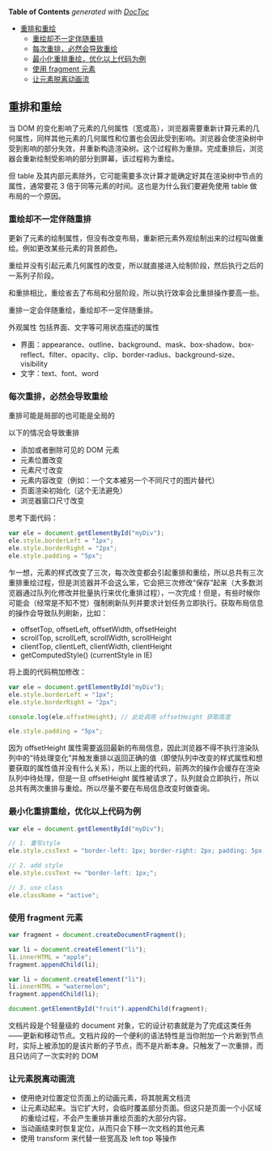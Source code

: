 <!-- START doctoc generated TOC please keep comment here to allow auto update -->
<!-- DON'T EDIT THIS SECTION, INSTEAD RE-RUN doctoc TO UPDATE -->
**Table of Contents**  *generated with [DocToc](https://github.com/thlorenz/doctoc)*

- [重排和重绘](#%E9%87%8D%E6%8E%92%E5%92%8C%E9%87%8D%E7%BB%98)
  - [重绘却不一定伴随重排](#%E9%87%8D%E7%BB%98%E5%8D%B4%E4%B8%8D%E4%B8%80%E5%AE%9A%E4%BC%B4%E9%9A%8F%E9%87%8D%E6%8E%92)
  - [每次重排，必然会导致重绘](#%E6%AF%8F%E6%AC%A1%E9%87%8D%E6%8E%92%E5%BF%85%E7%84%B6%E4%BC%9A%E5%AF%BC%E8%87%B4%E9%87%8D%E7%BB%98)
  - [最小化重排重绘，优化以上代码为例](#%E6%9C%80%E5%B0%8F%E5%8C%96%E9%87%8D%E6%8E%92%E9%87%8D%E7%BB%98%E4%BC%98%E5%8C%96%E4%BB%A5%E4%B8%8A%E4%BB%A3%E7%A0%81%E4%B8%BA%E4%BE%8B)
  - [使用 fragment 元素](#%E4%BD%BF%E7%94%A8-fragment-%E5%85%83%E7%B4%A0)
  - [让元素脱离动画流](#%E8%AE%A9%E5%85%83%E7%B4%A0%E8%84%B1%E7%A6%BB%E5%8A%A8%E7%94%BB%E6%B5%81)

<!-- END doctoc generated TOC please keep comment here to allow auto update -->

<!--
 * @Author: mrzou
 * @Date: 2021-08-19 14:30:55
 * @LastEditors: mrzou
 * @LastEditTime: 2021-08-19 16:22:33
 * @Description: file content
-->

## 重排和重绘

当 DOM 的变化影响了元素的几何属性（宽或高），浏览器需要重新计算元素的几何属性，同样其他元素的几何属性和位置也会因此受到影响。浏览器会使渲染树中受到影响的部分失效，并重新构造渲染树。这个过程称为重排。完成重排后，浏览器会重新绘制受影响的部分到屏幕，该过程称为重绘。

但 table 及其内部元素除外，它可能需要多次计算才能确定好其在渲染树中节点的属性，通常要花 3 倍于同等元素的时间。这也是为什么我们要避免使用 table 做布局的一个原因。

### 重绘却不一定伴随重排

更新了元素的绘制属性，但没有改变布局，重新把元素外观绘制出来的过程叫做重绘。例如更改某些元素的背景颜色。

重绘并没有引起元素几何属性的改变，所以就直接进入绘制阶段，然后执行之后的一系列子阶段。

和重排相比，重绘省去了布局和分层阶段，所以执行效率会比重排操作要高一些。

重排一定会伴随重绘，重绘却不一定伴随重排。

外观属性
包括界面、文字等可用状态描述的属性

- 界面：appearance、outline、background、mask、box-shadow、box-reflect、filter、opacity、clip、border-radius、background-size、visibility
- 文字：text、font、word

### 每次重排，必然会导致重绘

重排可能是局部的也可能是全局的

以下的情况会导致重排

- 添加或者删除可见的 DOM 元素
- 元素位置改变
- 元素尺寸改变
- 元素内容改变（例如：一个文本被另一个不同尺寸的图片替代）
- 页面渲染初始化（这个无法避免）
- 浏览器窗口尺寸改变

思考下面代码：

```js
var ele = document.getElementById("myDiv");
ele.style.borderLeft = "1px";
ele.style.borderRight = "2px";
ele.style.padding = "5px";
```

乍一想，元素的样式改变了三次，每次改变都会引起重排和重绘，所以总共有三次重排重绘过程，但是浏览器并不会这么笨，它会把三次修改“保存”起来（大多数浏览器通过队列化修改并批量执行来优化重排过程），一次完成！但是，有些时候你可能会（经常是不知不觉）强制刷新队列并要求计划任务立即执行。获取布局信息的操作会导致队列刷新，比如：

- offsetTop, offsetLeft, offsetWidth, offsetHeight
- scrollTop, scrollLeft, scrollWidth, scrollHeight
- clientTop, clientLeft, clientWidth, clientHeight
- getComputedStyle() (currentStyle in IE)

将上面的代码稍加修改：

```js
var ele = document.getElementById("myDiv");
ele.style.borderLeft = "1px";
ele.style.borderRight = "2px";

console.log(ele.offsetHeight); // 此处调用 offsetHeight 获取高度

ele.style.padding = "5px";
```

因为 offsetHeight 属性需要返回最新的布局信息，因此浏览器不得不执行渲染队列中的“待处理变化”并触发重排以返回正确的值（即使队列中改变的样式属性和想要获取的属性值并没有什么关系），所以上面的代码，前两次的操作会缓存在渲染队列中待处理，但是一旦 offsetHeight 属性被请求了，队列就会立即执行，所以总共有两次重排与重绘。所以尽量不要在布局信息改变时做查询。

### 最小化重排重绘，优化以上代码为例

```js
var ele = document.getElementById("myDiv");

// 1. 重写style
ele.style.cssText = "border-left: 1px; border-right: 2px; padding: 5px;";

// 2. add style
ele.style.cssText += "border-left: 1px;";

// 3. use class
ele.className = "active";
```

### 使用 fragment 元素

```js
var fragment = document.createDocumentFragment();

var li = document.createElement("li");
li.innerHTML = "apple";
fragment.appendChild(li);

var li = document.createElement("li");
li.innerHTML = "watermelon";
fragment.appendChild(li);

document.getElementById("fruit").appendChild(fragment);
```

文档片段是个轻量级的 document 对象，它的设计初衷就是为了完成这类任务——更新和移动节点。文档片段的一个便利的语法特性是当你附加一个片断到节点时，实际上被添加的是该片断的子节点，而不是片断本身。只触发了一次重排，而且只访问了一次实时的 DOM

### 让元素脱离动画流

- 使用绝对位置定位页面上的动画元素，将其脱离文档流
- 让元素动起来。当它扩大时，会临时覆盖部分页面。但这只是页面一个小区域的重绘过程，不会产生重排并重绘页面的大部分内容。
- 当动画结束时恢复定位，从而只会下移一次文档的其他元素
- 使用 transform 来代替一些宽高及 left top 等操作
